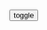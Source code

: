 ```tip
```

<div id="dv1">
</div>
<button onclick="toggleb()">toggle</button>
<pre id="pr2" style="display: none">
<!-- 🍅<br>-　-<hr>🍑 -->

一手好牌，一地鸡毛……
https://baijiahao.baidu.com/s?id=1710592353050932234&wfr=spider&for=pc

2021/9/13上午10:19:17

9·11二十周年 美专家：美g成为“更加偏执、仇外和军事化的gj”
https://baijiahao.baidu.com/s?id=1710466169305519176&wfr=spider&for=pc

2021/9/10下午2:16:02

“童话故事新编：塔利班是‘妖怪’，美g人‘无辜’”
https://baijiahao.baidu.com/s?id=1710133250693756956&wfr=spider&for=pc

zpp007123123
杀人的魔鬼伪装成天使

2021/9/7上午11:21:02

“童话故事新编：塔利班是‘妖怪’，美g人‘无辜’”
https://baijiahao.baidu.com/s?id=1710132030239911705&wfr=spider&for=pc

匹夫毛师
哈哈，美gz客真会编，都有点像安徒生童话了：杀人的恶魔把自己说成可怜的羔羊，而把被他宰杀的人说成杀人犯

景宏邈q6
恶人总认为自己伟大，别人都不好， 所以在世界上乱咬。

幸福是种义务
 童话里都是骗人的。

华南虎哥哥
强盗与无赖的逻辑！

2021/9/7上午11:22:31

靠编造算法，美宣扬“经济增速跑赢zg”，专家：心理失衡的表现
https://baijiahao.baidu.com/s?id=1708380533585450917&wfr=spider&for=pc

失心疯语你妹
这种无所谓了，水深火热难受的是谁自己最清楚，这不过只是一个他们的“数据”，喜欢戳瞎自己双眼

CNN，别再帮美g隐瞒了
https://baijiahao.baidu.com/s?id=1707624365888098577

f吹扬柳又一春
美g人能把白的说成黑的，还有人信，这确实是本事，咱得好好学学。

b度网友2359b8fa4
我觉得第一个字改成任意字都适用

s若翠87
最终美g是隐瞒不了真相的，只是时间会比较长。等它经济爆了再说，sh会乱的

m间智库123
看了一篇文章，说抛出吴一f就是为了转移网m对美g德堡的注意力，现在看来非常成功，舆l战我们差远了

　oxuser
就是要抓住这个事情狠狠的打.揭开美g罪恶的老底.

t空神舟最亮
创造性的开展对美的舆l战，推动对德克里克堡的bd溯源调查。

l玖4w
f锁互联网，自话自说，人家当然不信，互联网联网世界签名，不说人家看到都会认可。简单道理

x空sbt
在这儿说有用吗？到国际媒体上才行，你能登上国际传媒吗？

ccav黑料正能量破解版 v1.0
https://www.xiazai99.com/down/soft138239.html

呵，美g这下栽赃zg更有动力了
https://baijiahao.baidu.com/s?id=1707659466820158518&wfr=spider&for=pc

本届美gzf与上一届同样无能，连无能的方向与上一届都很相似。

社评：美g在带节奏，但zg也有主动性
https://baijiahao.baidu.com/s?id=1696199653858903939&wfr=spider&for=pc

向全世界投毒的美g，何来自信自诩“抗疫第一
https://baijiahao.baidu.com/s?id=1707049227299228494&wfr=spider&for=pc

e媒：这并非巧合
https://baijiahao.baidu.com/s?id=1706977478515097699&wfr=spider&for=pc

d泊人生uNnc0
　其实吧让我说，前一阶段，我们自我辩护的方向和角度有所偏差，y情刚刚发生时，我们根本否定b毒出自实验s的可能！现在真正的静下来考虑考虑，出自实验s的可能极大！不过是有可能是出自美g的实验s！只有美g有能力有动机去储存，生产，并扩散类似这样的病毒！

j单科学家春
　zg也有能力去储存，生产，并扩散，但是zg不会这样做。

　ourlong
　同意，我们的特点是只有一个声音，所以我们很顾及被“打脸”，说话比较慎重，选择路径比较考虑成功率。而对方是谁都敢说话，

实锤了！欧洲新冠病毒来自美gd特里克堡
https://export.shobserver.com/baijiahao/html/391799.html

甚至对世卫组织施压，逼迫世卫组织任其驱使。

真是资本帝g，只要钱到位，人类安全什么的，都能抛诸脑后。

d特里克堡的驻军指挥官德克斯特·纳纳利上校公开承认，

当美媒想继续深入调查时，美g疾控中心以“gj安全”为由拒绝公布更多细节。
看，美g的“gj安全”，原来都是这些肮脏的事物啊。

如果世界不是有zg武h这位吹哨人，用最高级别的防疫措施，用对生命最负责的方式惊醒了世界，或许全球疫情发展，就不是现在这样了。

现在，你明白美g为什么要指责zg武hps实验s了吗？为什么要到武h来“bd溯源”了吗？因为，美g早就调查清楚了，它就是那个满手鲜血的凶手！

为了掩饰心虚，它还用滴着血的食指恶意指向zg，却忘记还有四根手指，正指向自己！

警惕“美g第一”背后的“美式话术
http://baijiahao.baidu.com/s?id=1706945150999222972

彭博社绞尽脑汁编织“美g神话”的案例暴露了一个深刻的问题：美g部分z客多年来不择手段操弄舆l，用“美式话术”蓄意妨害人们了解事实真相，从而实现其维持美式霸q、粉饰美g形象、维护美g战略利益的图谋。

美g的将军、大使、所有g员都在谎报
https://baijiahao.baidu.com/s?id=1706897645172803303&wfr=spider&for=pc

美g为啥选不着调的特朗普？一部美剧道出实情，底层跃迁通道堵死
https://baijiahao.baidu.com/s?id=1706780128392244980&wfr=spider&for=pc

t酱0O
　美g是五百家族轮流坐庄的落后g家

w武小木桶
　刚好今年那个迈尔克。b。乔丹拍的那个动作片，反派所做的一切就是为了给美g造一个敌人，理由是救美g，现在我信了

zg500个特q家庭 指的是什么？
https://iask.sina.com.cn/b/12797184.html

zg有500个特q家庭，加上他们的儿孙，亲友及身边工作人员，构成了约5000人的核心体系。他们之间还存在着普遍的通婚联姻的关系。凡是重要q利j构的掌门人，都是这个圈子的人，或者被这个圈子的人所包围，比如，组织b，财z金融，证券银行，能源电力，信息舆l媒体，j察情报内w系统等。

zg日报钟声：反科学让美g走上错误的方向
https://baijiahao.baidu.com/s?id=1706688389840908302&wfr=spider&for=pc

拜登：我自豪地宣布一项新的努力
https://baijiahao.baidu.com/s?id=1706401654383023003&wfr=spider&for=pc

j木水火土豆丝
　亲手将一蓝子瓷碗摔地上，然后自豪的宣称：那些破损得不厉害的瓷器，受到保护，看看我多么有责任心

y水白菜
　美g成功的利用新冠病毒，对生活在sh底层的美g人进行了清洗！

h纳000
　是生物都会x露还自豪那是自害。

柏兰泽5S
自己放的毒自己挨

z美人才之争，美g正“搬起石头砸自己的脚
https://baijiahao.baidu.com/s?id=1704275885536487741&wfr=spider&for=pc

不少在美h人留学生、学者和科学家遭到迫害与污蔑。执法部门在办案指标驱动下，大搞有罪推定。

防n甚于防川！美fzf已把本ggn列为比基地组织更可怕的威胁
https://baijiahao.baidu.com/s?id=1691632481958587040&wfr=spider&for=pc

c瓜qz之壹
　美grm的敌人其实只有4个，它们是：（1）美gzf、（2）美gg会、（3）美g队、（4）美g媒体

x雨寒夜霜
　标题zg名写错了吧

w文还弄墨
　是不是美国也建网络防火q了？

用户　1911
　指桑骂槐！

拯救美g”冲上推特热搜榜，美g网友呼吁“g际shj放美g
https://baijiahao.baidu.com/s?id=1705720770122683577&wfr=spider&for=pc

别再“睁眼说瞎话
http://www.xinhuanet.com/mil/2020-05/25/c_1210632360.htm

睁眼说瞎话，一向是某些美gz客谋生之“必备技能”；只是没有料到，睁眼说瞎话，如今竟然会成为这些z客谋生之“仅存技能”。拼了命般睁眼说瞎话，只能说明某些人“黔驴技穷”了

随着新冠肺炎疫情蔓延，这些z客真是丑态百出。如果只是时不时撒个谎，那也只是时不时露出“马脚”；现如今撒着欢儿说瞎话，演给世人的也只能是“马戏”了。

黔驴技穷
https://baike.baidu.com/item/黔驴技穷/328618

驴一鸣，虎大骇，

虎因喜，计之曰：“技止此耳。”因跳踉大㘎，断其喉，尽其肉，

噫。形之庞也类有德，声之宏也类有能。向不出其技，虎虽猛，疑畏，卒不敢取。今若是焉，悲夫。

原视频）你再骂
https://www.bilibili.com/video/BV1WV411m75H

感觉有被冒犯到
https://baike.baidu.com/item/感觉有被冒犯到

指别人评论或者是描述的内容，跟自己很像，感觉完全是在说自己。

最著名z狼外j官萨哈夫，z败自首美j不收，现在怎么样了？
https://xw.qq.com/cmsid/20200721A0AJKW00

一个人最高级的情商，就是不抬杠
https://k.sina.com.cn/article_1889728690_70a2f8b201900se03.html

无理偏要搅三分，嘴皮越利，越讨人嫌。

图利益，利益没争来，图面子，面子也丢尽。
　太过张扬的“口才”，都是给自己减分。

站在自己角度，让所有人理解退让，本质不是周到，而是自私。

给大家看看我外j部的男票
https://www.douban.com/group/topic/193474381/

y知不是雪媚娘 (只要我不尴尬，尴尬的就是别人

w克兰撤出加拿大反h共同发言系z方施压所致？外j部驳斥
https://www.163.com/dy/article/GDJFT53K0514R9P4.html

喜剧演员的乐观也体现在g际z治中：只要自己不尴尬，尴尬的就是别人！

外j有趣事件：只要自己不尴尬，尴尬的就是别人！
https://baijiahao.baidu.com/s?id=1702541628277337068&wfr=spider&for=pc

我没有服药，产生了幻觉，
“我感觉自己身处险境，感到孤立无援，无能为力”。
“我试图控制自己，不要在全世界面前丢人现眼。
但是很遗憾，当时我已经不能自拔。

<!-- 🍅<br>　<hr>🍑 -->
</pre>

<script src="https://cdn.jsdelivr.net/npm/jquery@3.5.1/dist/jquery.min.js"></script>

<link rel="stylesheet" href="https://cdn.jsdelivr.net/gh/fancyapps/fancybox@3.5.7/dist/jquery.fancybox.min.css" />
<script src="https://cdn.jsdelivr.net/gh/fancyapps/fancybox@3.5.7/dist/jquery.fancybox.min.js"></script>

<script type="text/javascript">

setTimeout(function(){
  dv1.innerHTML = parseURL(pr2.innerHTML);
},0);

var __urlRegex = /(\b(https?|ftp|file):\/\/[-A-Z0-9+&@#\/%?=~_|!:,.;]*[-A-Z0-9+&@#\/%=~_|])/ig;
var __imgRegex = /\.(?:jpe?g|gif|png)$/i;

function parseURL($string){

    var exp = __urlRegex;
    return $string.replace(exp,function(match){
            __imgRegex.lastIndex=0;
            if(__imgRegex.test(match)){
                return '<a data-fancybox="gallery" href="' + match.replace("/p=700", "")
                 + '"><img src="' + match.replace("/p=700", "")+'" width="64"></a>';
            }
            else{
                return '<br><a href="' + match + '" target="_blank">' + match + '</a><br><br>';
            }
        }
    );
}

function toggleb() {
  var x = document.getElementById("pr2");
  if (x.style.display === "none") {
    x.style.display = "";
  } else {
    x.style.display = "none";
  }
}

</script>
